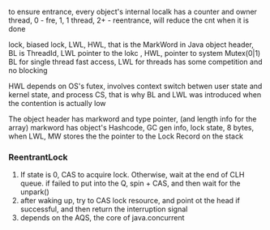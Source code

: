 to ensure entrance, every object's internal localk has a counter and owner thread, 0 - fre, 1, 1 thread, 2+ - reentrance, will reduce the cnt when it is done

lock, biased lock, LWL, HWL, that is the MarkWord in Java object header, BL is ThreadId, LWL pointer to the lokc , HWL, pointer to system Mutex(0|1)
BL for single thread fast access, LWL for threads has some competition and no blocking

HWL depends on OS's futex, involves context switch betwen user state and kernel state, and process CS, that is why BL and LWL was introduced when the contention is actually low

The object header has markword and type pointer, (and length info for the array)
markword has object's Hashcode, GC gen info, lock state, 8 bytes, when LWL, MW stores the the pointer to the Lock Record on the stack

### ReentrantLock
1. If state is 0, CAS to acquire lock. Otherwise, wait at the end of CLH queue. if failed to put into the Q, spin + CAS, and then wait for the unpark()
2. after waking up, try to CAS lock resource, and point ot the head if successful, and then return the interruption signal
3. depends on the AQS, the core of java.concurrent


